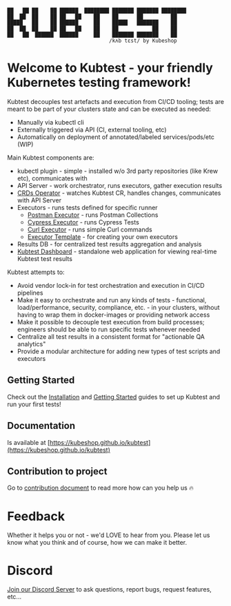 ```
██   ██ ██    ██ ██████  ████████ ███████ ███████ ████████ 
██  ██  ██    ██ ██   ██    ██    ██      ██         ██    
█████   ██    ██ ██████     ██    █████   ███████    ██    
██  ██  ██    ██ ██   ██    ██    ██           ██    ██    
██   ██  ██████  ██████     ██    ███████ ███████    ██    
                                 /kʌb tɛst/ by Kubeshop
```

<!-- try to enable it after snyk resolves https://github.com/snyk/snyk/issues/347

Known vulnerabilities: ![kubtest](https://snyk.io/test/github/kubeshop/kubtest/badge.svg)
![kubtest-operator](https://snyk.io/test/github/kubeshop-operator/kubtest/badge.svg)
![helm-charts](https://snyk.io/test/github/kubeshop/helm-charts/badge.svg)
-->
                                                           
# Welcome to Kubtest - your friendly Kubernetes testing framework!

Kubtest decouples test artefacts and execution from CI/CD tooling; tests are meant to be part of your
clusters state and can be executed as needed:

- Manually via kubectl cli
- Externally triggered via API (CI, external tooling, etc)
- Automatically on deployment of annotated/labeled services/pods/etc (WIP)

Main Kubtest components are:

- kubectl plugin - simple - installed w/o 3rd party repositories (like Krew etc), communicates with
- API Server - work orchestrator, runs executors, gather execution results
- [CRDs Operator](https://github.com/kubeshop/kubtest-operator) - watches Kubtest CR, handles changes, communicates with API Server
- Executors - runs tests defined for specific runner
  - [Postman Executor](https://github.com/kubeshop/kubtest-executor-postman) - runs Postman Collections
  - [Cypress Executor](https://github.com/kubeshop/kubtest-executor-cypress) - runs Cypress Tests
  - [Curl Executor](https://github.com/kubeshop/kubtest-executor-curl) - runs simple Curl commands
  - [Executor Template](https://github.com/kubeshop/kubtest-executor-template) - for creating your own executors
- Results DB - for centralized test results aggregation and analysis
- [Kubtest Dashboard](https://github.com/kubeshop/kubtest-dashboard) - standalone web application for viewing real-time Kubtest test results

Kubtest attempts to:

- Avoid vendor lock-in for test orchestration and execution in CI/CD  pipelines
- Make it easy to orchestrate and run any kinds of tests - functional, load/performance, security, compliance, etc. - 
  in your clusters, without having to wrap them in docker-images or providing network access
- Make it possible to decouple test execution from build processes; engineers should be able to run specific tests whenever needed
- Centralize all test results in a consistent format for "actionable QA analytics"
- Provide a modular architecture for adding new types of test scripts and executors

## Getting Started

Check out the [Installation](https://kubeshop.github.io/kubtest/installing/) and
[Getting Started](https://kubeshop.github.io/kubtest/getting-started/) guides to set up Kubtest and
run your first tests!

## Documentation

Is available at [https://kubeshop.github.io/kubtest](https://kubeshop.github.io/kubtest)

## Contribution to project

Go to [contribution document](CONTRIBUTING.md) to read more how can you help us 🔥

# Feedback 

Whether it helps you or not - we'd LOVE to hear from you.  Please let us know what you think and of course, how we can make it better.

# Discord

[Join our Discord Server](https://discord.gg/F2NQQDsntU) to ask questions, report bugs, request features, etc...